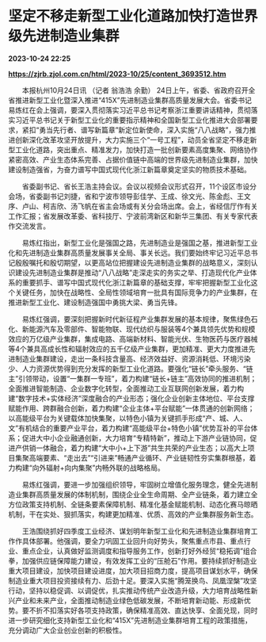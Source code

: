 # 坚定不移走新型工业化道路加快打造世界级先进制造业集群

**2023-10-24 22:25**

**https://zjrb.zjol.com.cn/html/2023-10/25/content_3693512.htm**

　　本报杭州10月24日讯 （记者 翁浩浩 余勤） 24日上午，省委、省政府召开全省推进新型工业化暨深入推进“415X”先进制造业集群高质量发展大会。省委书记易炼红在会上强调，要深入贯彻落实习近平总书记考察浙江重要讲话精神，贯彻落实习近平总书记关于新型工业化的重要指示精神和全国新型工业化推进大会部署要求，紧扣“勇当先行者、谱写新篇章”新定位新使命，深入实施“八八战略”，强力推进创新深化改革攻坚开放提升，大力实施三个“一号工程”，动员全省坚定不移走新型工业化道路，突出重点、精准发力，加快打造一批创新要素高度集聚、网络协作紧密高效、产业生态体系完善、占据价值链中高端的世界级先进制造业集群，加快建设制造强省，为奋力谱写中国式现代化浙江新篇章奠定坚实的物质技术基础。

　　省委副书记、省长王浩主持会议。会议以视频会议形式召开，11个设区市设分会场，省委副书记刘捷，省和宁波市领导彭佳学、王成、徐文光、陈金彪、王文序、卢山、柯吉欣、汤飞帆在省主会场或有关分会场出席。会上，省经信厅作有关工作汇报；省发展改革委、省科技厅、宁波前湾新区和新华三集团、有关专家代表作交流发言。

　　易炼红指出，新型工业化是强国之路，先进制造业是强国之基，推进新型工业化和先进制造业集群高质量发展事关全局、事关长远。我们要始终牢记习近平总书记殷殷嘱托和殷切期望，以更高站位把握建设先进制造业集群的战略意义，深刻认识建设先进制造业集群是推动“八八战略”走深走实的务实之举、打造现代化产业体系的重要抓手、谱写中国式现代化浙江新篇章的基础支撑，牢牢把握新型工业化这个关键任务，加快在战略性、全局性领域培育一批具有国际竞争力的产业集群，在推进新型工业化、建设制造强国中勇挑大梁、勇当先锋。

　　易炼红强调，要深刻把握新时代新征程产业集群发展的基本规律，聚焦绿色石化、新能源汽车及零部件、智能物联、现代纺织与服装等4个兼具领先优势和规模效应的万亿级产业集群，集成电路、高端新材料、智能光伏、生物医药与医疗器械等4个兼具高成长性和辐射效应的五千亿级产业集群，更加精准、更大力度推进先进制造业集群建设，走出一条科技含量高、经济效益好、资源消耗低、环境污染少、人力资源优势得到充分发挥的新型工业化道路。要强化“链长”牵头服务、“链主”引领带动，设置“一集群一专班”，着力构建“链长+链主”高效协同的推进机制；全面推进智能制造、企业数字化转型，全面推动工业互联网创新发展，着力构建“数字技术+实体经济”深度融合的产业形态；强化企业创新主体地位、平台支撑赋能作用、跨群融合创新，着力构建“企业主体+平台赋能”一体贯通的创新网络；以高能级平台为关键载体加快集聚，以特色小镇为关键抓手形成“产、城、人、文”有机结合的重要产业平台，着力构建“高能级平台+特色小镇”优势互补的平台体系；促进大中小企业融通创新，大力培育“专精特新”，推动上下游产业链协同，促进产供销一体融合，着力构建“大中小+上下游”共生共荣的产业生态；以高大上项目集聚高端要素、“走出去”“引进来”畅通产业循环、产业链韧性夯实集群根基，着力构建“向外辐射+向内集聚”内畅外联的战略格局。

　　易炼红强调，要进一步加强组织领导，牢固树立增值化服务理念，健全先进制造业集群高质量发展的体制机制，围绕企业全生命周期、全产业链条，着力建立全方位政策支持机制、全链条要素保障机制、精准化基金赋能机制、动态化赛马晾晒机制，干在实处、狠抓落实，构建更加精准、优质、高效的产业集群服务新生态。

　　王浩围绕抓好四季度工业经济、谋划明年新型工业化和先进制造业集群培育工作作具体部署。他强调，要全力巩固工业回升向好势头，聚焦重点市县、重点行业、重点企业，认真做好监测调度和指导服务工作，创新打好外经贸“稳拓调”组合拳，加强供应链保障能力建设，有效发挥工业的“压舱石”作用。要持续抓好制造业重大项目建设，加快项目建设进度，加大项目招商力度，提高项目谋划水平，确保制造业重大项目投资接续有力、后劲十足。要深入实施“腾笼换鸟、凤凰涅槃”攻坚行动，坚持以稳促调、以调促优，扎实推动传统产业改造升级，大力培育战略性新兴产业和未来产业，全面推动制造业绿色低碳发展，不断培育新动能、形成新优势。要不折不扣落实好各项支持政策，确保精准高效、直达快享、全面兑现，同时进一步研究细化支持新型工业化和“415X”先进制造业集群培育工程的政策措施，充分调动广大企业创业创新的积极性。